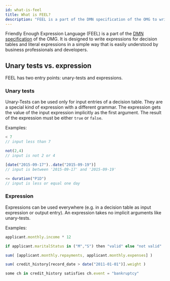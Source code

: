 ```yaml
---
id: what-is-feel
title: What is FEEL?
description: "FEEL is a part of the DMN specification of the OMG to write expressions for decision tables and literal expressions in a simple way."
---
```


Friendly Enough Expression Language (FEEL) is a part of the [DMN specification](http://www.omg.org/spec/DMN/) of the OMG. It is designed to write expressions for decision tables and literal expressions in a simple way that is easily understood by business professionals and developers.

## Unary tests vs. expression

FEEL has two entry points: unary-tests and expressions. 

### Unary tests

Unary-Tests can be used only for input entries of a decision table. They are a special kind of expression with a different grammar. The expression gets the value of the input expression implicitly as the first argument. The result of the expression must be either `true` or `false`.

Examples:

```js
< 7                                                 
// input less than 7

not(2,4)                                            
// input is not 2 or 4

[date("2015-09-17")..date("2015-09-19")]            
// input is between '2015-09-17' and '2015-09-19'

<= duration("P1D")                                  
// input is less or equal one day    
```

### Expression

Expressions can be used everywhere (e.g. in a decision table as input expression or output entry). An expression takes no implicit arguments like unary-tests.

Examples:

```js
applicant.monthly.income * 12                                           

if applicant.maritalStatus in ("M","S") then "valid" else "not valid"    

sum( [applicant.monthly.repayments, applicant.monthly.expenses] )        

sum( credit_history[record_date > date("2011-01-01")].weight )           

some ch in credit_history satisfies ch.event = "bankruptcy"      
```
